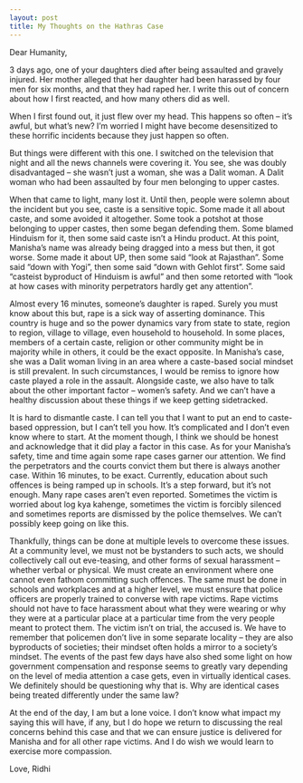 ```yaml
---
layout: post
title: My Thoughts on the Hathras Case
---
```



Dear Humanity,

  

3 days ago, one of your daughters died after being assaulted and gravely injured. Her mother alleged that her daughter had been harassed by four men for six months, and that they had raped her. I write this out of concern about how I first reacted, and how many others did as well.

  

When I first found out, it just flew over my head. This happens so often – it’s awful, but what’s new? I’m worried I might have become desensitized to these horrific incidents because they just happen so often.

  

But things were different with this one. I switched on the television that night and all the news channels were covering it. You see, she was doubly disadvantaged – she wasn’t just a woman, she was a Dalit woman. A Dalit woman who had been assaulted by four men belonging to upper castes.

  

When that came to light, many lost it. Until then, people were solemn about the incident but you see, caste is a sensitive topic. Some made it all about caste, and some avoided it altogether. Some took a potshot at those belonging to upper castes, then some began defending them. Some blamed Hinduism for it, then some said caste isn’t a Hindu product. At this point, Manisha’s name was already being dragged into a mess but then, it got worse. Some made it about UP, then some said “look at Rajasthan”. Some said “down with Yogi”, then some said “down with Gehlot first”. Some said “casteist byproduct of Hinduism is awful” and then some retorted with “look at how cases with minority perpetrators hardly get any attention”.

  

Almost every 16 minutes, someone’s daughter is raped. Surely you must know about this but, rape is a sick way of asserting dominance. This country is huge and so the power dynamics vary from state to state, region to region, village to village, even household to household. In some places, members of a certain caste, religion or other community might be in majority while in others, it could be the exact opposite. In Manisha’s case, she was a Dalit woman living in an area where a caste-based social mindset is still prevalent. In such circumstances, I would be remiss to ignore how caste played a role in the assault. Alongside caste, we also have to talk about the other important factor – women’s safety. And we can’t have a healthy discussion about these things if we keep getting sidetracked.

  

It is hard to dismantle caste. I can tell you that I want to put an end to caste-based oppression, but I can’t tell you how. It’s complicated and I don’t even know where to start. At the moment though, I think we should be honest and acknowledge that it did play a factor in this case. As for your Manisha’s safety, time and time again some rape cases garner our attention. We find the perpetrators and the courts convict them but there is always another case. Within 16 minutes, to be exact. Currently, education about such offences is being ramped up in schools. It’s a step forward, but it’s not enough. Many rape cases aren’t even reported. Sometimes the victim is worried about log kya kahenge, sometimes the victim is forcibly silenced and sometimes reports are dismissed by the police themselves. We can’t possibly keep going on like this.

  

Thankfully, things can be done at multiple levels to overcome these issues. At a community level, we must not be bystanders to such acts, we should collectively call out eve-teasing, and other forms of sexual harassment – whether verbal or physical. We must create an environment where one cannot even fathom committing such offences. The same must be done in schools and workplaces and at a higher level, we must ensure that police officers are properly trained to converse with rape victims. Rape victims should not have to face harassment about what they were wearing or why they were at a particular place at a particular time from the very people meant to protect them. The victim isn’t on trial, the accused is. We have to remember that policemen don’t live in some separate locality – they are also byproducts of societies; their mindset often holds a mirror to a society’s mindset. The events of the past few days have also shed some light on how government compensation and response seems to greatly vary depending on the level of media attention a case gets, even in virtually identical cases. We definitely should be questioning why that is. Why are identical cases being treated differently under the same law?

  

At the end of the day, I am but a lone voice. I don’t know what impact my saying this will have, if any, but I do hope we return to discussing the real concerns behind this case and that we can ensure justice is delivered for Manisha and for all other rape victims. And I do wish we would learn to exercise more compassion.


Love, 
Ridhi
